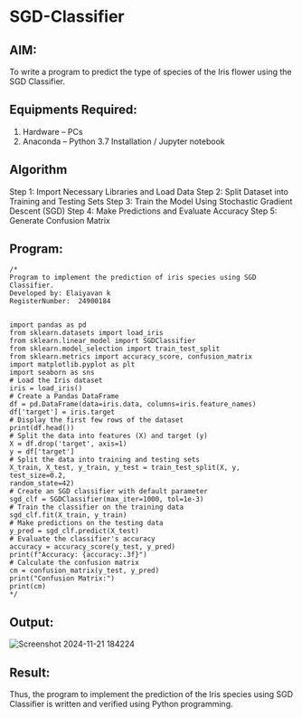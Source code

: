 # SGD-Classifier
## AIM:
To write a program to predict the type of species of the Iris flower using the SGD Classifier.

## Equipments Required:
1. Hardware – PCs
2. Anaconda – Python 3.7 Installation / Jupyter notebook

## Algorithm
 Step 1:
 Import Necessary Libraries and Load Data
 Step 2:
 Split Dataset into Training and Testing Sets
 Step 3:
 Train the Model Using Stochastic Gradient Descent (SGD)
 Step 4:
 Make Predictions and Evaluate Accuracy
 Step 5:
 Generate Confusion Matrix

## Program:
```
/*
Program to implement the prediction of iris species using SGD Classifier.
Developed by: Elaiyavan k
RegisterNumber:  24900184


import pandas as pd
from sklearn.datasets import load_iris
from sklearn.linear_model import SGDClassifier
from sklearn.model_selection import train_test_split
from sklearn.metrics import accuracy_score, confusion_matrix
import matplotlib.pyplot as plt
import seaborn as sns
# Load the Iris dataset
iris = load_iris()
# Create a Pandas DataFrame
df = pd.DataFrame(data=iris.data, columns=iris.feature_names)
df['target'] = iris.target
# Display the first few rows of the dataset
print(df.head())
# Split the data into features (X) and target (y)
X = df.drop('target', axis=1)
y = df['target']
# Split the data into training and testing sets
X_train, X_test, y_train, y_test = train_test_split(X, y, test_size=0.2, 
random_state=42)
# Create an SGD classifier with default parameter
sgd_clf = SGDClassifier(max_iter=1000, tol=1e-3)
# Train the classifier on the training data
sgd_clf.fit(X_train, y_train)
# Make predictions on the testing data
y_pred = sgd_clf.predict(X_test)
# Evaluate the classifier's accuracy
accuracy = accuracy_score(y_test, y_pred)
print(f"Accuracy: {accuracy:.3f}")
# Calculate the confusion matrix
cm = confusion_matrix(y_test, y_pred)
print("Confusion Matrix:")
print(cm)
*/
```

## Output:

![Screenshot 2024-11-21 184224](https://github.com/user-attachments/assets/6401c683-e4d2-487e-bc86-13ec41a6f672)


## Result:
Thus, the program to implement the prediction of the Iris species using SGD Classifier is written and verified using Python programming.
